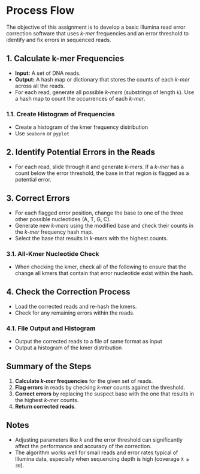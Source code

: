 # Process Flow

The objective of this assignment is to develop a basic Illumina read error correction software that uses _k-mer_ frequencies and an error threshold to identify and fix errors in sequenced reads.

## 1. **Calculate k-mer Frequencies**

- **Input:** A set of DNA reads.
- **Output:** A hash map or dictionary that stores the counts of each _k-mer_ across all the reads.
- For each read, generate all possible _k-mers_ (substrings of length `k`). Use a hash map to count the occurrences of each _k-mer_.

### 1.1. **Create Histogram of Frequencies**

- Create a histogram of the kmer frequency distribution
- Use `seaborn` or `pyplot`

## 2. **Identify Potential Errors in the Reads**

- For each read, slide through it and generate _k-mers_. If a _k-mer_ has a count below the error threshold, the base in that region is flagged as a potential error.

## 3. **Correct Errors**

- For each flagged error position, change the base to one of the three other possible nucleotides (A, T, G, C).
- Generate new _k-mers_ using the modified base and check their counts in the _k-mer_ frequency hash map.
- Select the base that results in _k-mers_ with the highest counts.

### 3.1. **All-Kmer Nucleotide Check**

- When checking the kmer, check all of the following to ensure that the change all kmers that contain that error nucleotide exist within the hash.

## 4. **Check the Correction Process**

- Load the corrected reads and re-hash the kmers.
- Check for any remaining errors within the reads.

### 4.1. File Output and Histogram

- Output the corrected reads to a file of same format as input
- Output a histogram of the kmer distribution

## Summary of the Steps

1. **Calculate _k-mer_ frequencies** for the given set of reads.
2. **Flag errors** in reads by checking _k-mer_ counts against the threshold.
3. **Correct errors** by replacing the suspect base with the one that results in the highest _k-mer_ counts.
4. **Return corrected reads**.

## Notes

- Adjusting parameters like _k_ and the error threshold can significantly affect the performance and accuracy of the correction.
- The algorithm works well for small reads and error rates typical of Illumina data, especially when sequencing depth is high (coverage `X ≥ 30`).
